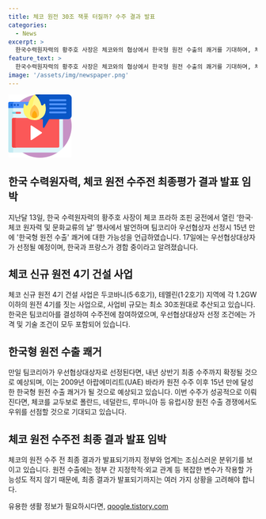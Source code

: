 ```yaml
---
title: 체코 원전 30조 잭폿 터질까? 수주 결과 발표
categories:
  - News
excerpt: >
  한국수력원자력의 황주호 사장은 체코와의 협상에서 한국형 원전 수출의 쾌거를 기대하며, 체코의 신규 원전 4기 건설 사업에 대한 우선협상자 선정 결과가 나올 것으로 예상된다. 한국은 팀코리아를 구성해 체코의 원전 건설 사업에 뛰어들었고, 우선협상자로 선정된다면 내년 상반기 최종 수주가 확정될 전망이다. 이는 15년 만에 달성하는 한국형 원전 수출 쾌거로, 국내 원전 업계에서는 긍정적 영향을 믿고 있다. 팀코리아의 기술적 우위와 예산 준수 측면에서의 우세함으로 이번 체코 건설 사업을 성공할 수 있다는 관측도 나오고 있다.
feature_text: >
  한국수력원자력의 황주호 사장은 체코와의 협상에서 한국형 원전 수출의 쾌거를 기대하며, 체코의 신규 원전 4기 건설 사업에 대한 우선협상자 선정 결과가 나올 것으로 예상된다. 한국은 팀코리아를 구성해 체코의 원전 건설 사업에 뛰어들었고, 우선협상자로 선정된다면 내년 상반기 최종 수주가 확정될 전망이다. 이는 15년 만에 달성하는 한국형 원전 수출 쾌거로, 국내 원전 업계에서는 긍정적 영향을 믿고 있다. 팀코리아의 기술적 우위와 예산 준수 측면에서의 우세함으로 이번 체코 건설 사업을 성공할 수 있다는 관측도 나오고 있다.
image: '/assets/img/newspaper.png'
---
```


<p><img src="/assets/img/news.png" alt="rentncar 속보" /></p>

<h2 data-ke-size="size26">한국 수력원자력, 체코 원전 수주전 최종평가 결과 발표 임박</h2>

<p data-ke-size="size16">지난달 13일, 한국 수력원자력의 황주호 사장이 체코 프라하 조핀 궁전에서 열린 ‘한국·체코 원자력 및 문화교류의 날’ 행사에서 발언하며 팀코리아 우선협상자 선정시 15년 만에 '한국형 원전 수출' 쾌거에 대한 가능성을 언급하였습니다. 17일에는 우선협상대상자가 선정될 예정이며, 한국과 프랑스가 경합 중이라고 알려졌습니다.</p>

<h2 data-ke-size="size26">체코 신규 원전 4기 건설 사업</h2>

<p data-ke-size="size16">체코 신규 원전 4기 건설 사업은 두코바니(5·6호기), 테멜린(1·2호기) 지역에 각 1.2GW 이하의 원전 4기를 짓는 사업으로, 사업비 규모는 최소 30조원대로 추산되고 있습니다. 한국은 팀코리아를 결성하여 수주전에 참여하였으며, 우선협상대상자 선정 조건에는 가격 및 기술 조건이 모두 포함되어 있습니다.</p>

<h2 data-ke-size="size26">한국형 원전 수출 쾌거</h2>

<p data-ke-size="size16">만일 팀코리아가 우선협상대상자로 선정된다면, 내년 상반기 최종 수주까지 확정될 것으로 예상되며, 이는 2009년 아랍에미리트(UAE) 바라카 원전 수주 이후 15년 만에 달성한 한국형 원전 수출 쾌거가 될 것으로 예상되고 있습니다. 이번 수주가 성공적으로 이뤄진다면, 체코를 교두보로 폴란드, 네덜란드, 루마니아 등 유럽시장 원전 수출 경쟁에서도 우위를 선점할 것으로 기대되고 있습니다.</p>

<h2 data-ke-size="size26">체코 원전 수주전 최종 결과 발표 임박</h2>

<p data-ke-size="size16">체코의 원전 수주 전 최종 결과가 발표되기까지 정부와 업계는 조심스러운 분위기를 보이고 있습니다. 원전 수출에는 정부 간 지정학적·외교 관계 등 복잡한 변수가 작용할 가능성도 적지 않기 때문에, 최종 결과가 발표되기까지는 여러 가지 상황을 고려해야 합니다.</p>
유용한 생활 정보가 필요하시다면, <a href="https://qoogle.tistory.com" rel="dofollow">qoogle.tistory.com</a>


